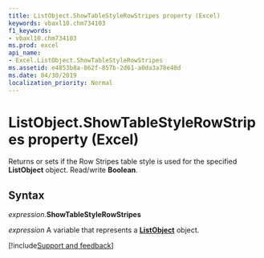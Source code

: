 ```yaml
---
title: ListObject.ShowTableStyleRowStripes property (Excel)
keywords: vbaxl10.chm734103
f1_keywords:
- vbaxl10.chm734103
ms.prod: excel
api_name:
- Excel.ListObject.ShowTableStyleRowStripes
ms.assetid: e4853b8a-862f-857b-2d61-a0da3a78e40d
ms.date: 04/30/2019
localization_priority: Normal
---
```



# ListObject.ShowTableStyleRowStripes property (Excel)

Returns or sets if the Row Stripes table style is used for the specified **ListObject** object. Read/write **Boolean**.


## Syntax

_expression_.**ShowTableStyleRowStripes**

_expression_ A variable that represents a **[ListObject](Excel.ListObject.md)** object.




[!include[Support and feedback](~/includes/feedback-boilerplate.md)]